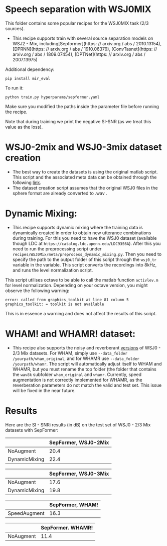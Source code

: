 # Speech separation with WSJ0MIX
This folder contains some popular recipes for the WSJ0MIX task (2/3 sources).

* This recipe supports train with several source separation models on WSJ2 - Mix, including[Sepformer](https: // arxiv.org / abs / 2010.13154), [DPRNN](https: // arxiv.org / abs / 1910.06379), [ConvTasnet](https: // arxiv.org / abs / 1809.07454), [DPTNet](https: // arxiv.org / abs / 2007.13975)

Additional dependency:
```
pip install mir_eval
```

To run it:

```
python train.py hyperparams/sepformer.yaml
```
Make sure you modified the paths inside the parameter file before running the recipe.

Note that during training we print the negative SI-SNR (as we treat this value as the loss).


# WSJ0-2mix and WSJ0-3mix dataset creation
* The best way to create the datasets is using the original matlab script. This script and the associated meta data can be obtained through the following [link](https://www.dropbox.com/s/gg524noqvfm1t7e/create_mixtures_wsj023mix.zip?dl=1).
* The dataset creation script assumes that the original WSJ0 files in the sphere format are already converted to .wav .


# Dynamic Mixing:

* This recipe supports dynamic mixing where the training data is dynamically created in order to obtain new utterance combinations during training. For this you need to have the WSJ0 dataset (available though LDC at `https://catalog.ldc.upenn.edu/LDC93S6A`). After this you need to run the preprocessing script under `recipes/WSJ0Mix/meta/preprocess_dynamic_mixing.py`. Then you need to specify the path to the output folder of this script through the `wsj0_tr` variable in the variable. This script converts the recordings into 8kHz, and runs the level normalization script.

This script utilises octave to be able to call the matlab function `activlev.m` for level normalization. Depending on your octave version, you might observe the following warning:
```
error: called from graphics_toolkit at line 81 column 5
graphics_toolkit: = toolkit is not available
```
This is in essence a warning and does not affect the results of this script.

# WHAM! and WHAMR! dataset:

* This recipe also supports the noisy and reverberant [versions](http://wham.whisper.ai/) of WSJ0 - 2/3 Mix datasets. For WHAM, simply use `--data_folder /yourpath/wham_original`, and for WHAMR use `--data_folder /yourpath/whamr`. The script will automatically adjust itself to WHAM and WHAMR, but you must rename the top folder (the folder that contains the `wav8k` subfolder `wham_original` and `whamr`. Currently, speed augmentation is not correctly implemented for WHAMR, as the reverberation parameters do not match the valid and test set. This issue will be fixed in the near future.

# Results

Here are the SI - SNRi results (in dB) on the test set of WSJ0 - 2/3 Mix datasets with SepFormer:

| | SepFormer, WSJ0-2Mix |
|--- | --- |
|NoAugment | 20.4 |
|DynamicMixing | 22.4 |

| | SepFormer, WSJ0-3Mix |
|--- | --- |
|NoAugment | 17.6 |
|DynamicMixing | 19.8 |


| |SepFormer, WHAM! |
|--- | ---|
|SpeedAugment | 16.3 |


| | SepFormer. WHAMR! |
| --- | --- |
|NoAugment | 11.4 |
